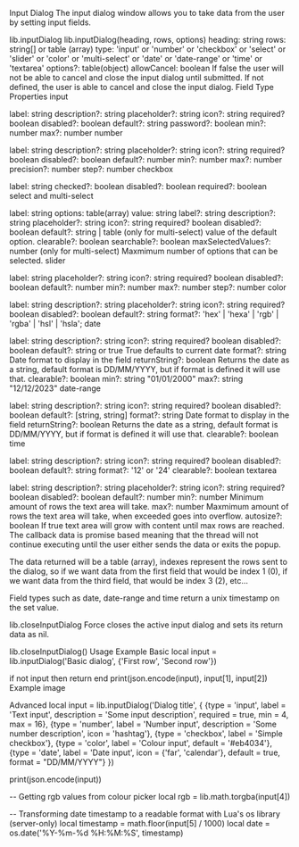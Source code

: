 Input Dialog
The input dialog window allows you to take data from the user by setting input fields.

lib.inputDialog
lib.inputDialog(heading, rows, options)
heading: string
rows: string[] or table (array)
type: 'input' or 'number' or 'checkbox' or 'select' or 'slider' or 'color' or 'multi-select' or 'date' or 'date-range' or 'time' or 'textarea'
options?: table(object)
allowCancel: boolean
If false the user will not be able to cancel and close the input dialog until submitted.
If not defined, the user is able to cancel and close the input dialog.
Field Type Properties
input

label: string
description?: string
placeholder?: string
icon?: string
required? boolean
disabled?: boolean
default?: string
password?: boolean
min?: number
max?: number
number

label: string
description?: string
placeholder?: string
icon?: string
required? boolean
disabled?: boolean
default?: number
min?: number
max?: number
precision?: number
step?: number
checkbox

label: string
checked?: boolean
disabled?: boolean
required?: boolean
select and multi-select

label: string
options: table(array)
value: string
label?: string
description?: string
placeholder?: string
icon?: string
required? boolean
disabled?: boolean
default?: string | table (only for multi-select)
value of the default option.
clearable?: boolean
searchable?: boolean
maxSelectedValues?: number (only for multi-select)
Maxmimum number of options that can be selected.
slider

label: string
placeholder?: string
icon?: string
required? boolean
disabled?: boolean
default?: number
min?: number
max?: number
step?: number
color

label: string
description?: string
placeholder?: string
icon?: string
required? boolean
disabled?: boolean
default?: string
format?: 'hex' | 'hexa' | 'rgb' | 'rgba' | 'hsl' | 'hsla';
date

label: string
description?: string
icon?: string
required? boolean
disabled?: boolean
default?: string or true
True defaults to current date
format?: string
Date format to display in the field
returnString?: boolean
Returns the date as a string, default format is DD/MM/YYYY, but if format is defined it will use that.
clearable?: boolean
min?: string
"01/01/2000"
max?: string
"12/12/2023"
date-range

label: string
description?: string
icon?: string
required? boolean
disabled?: boolean
default?: [string, string]
format?: string
Date format to display in the field
returnString?: boolean
Returns the date as a string, default format is DD/MM/YYYY, but if format is defined it will use that.
clearable?: boolean
time

label: string
description?: string
icon?: string
required? boolean
disabled?: boolean
default?: string
format?: '12' or '24'
clearable?: boolean
textarea

label: string
description?: string
placeholder?: string
icon?: string
required? boolean
disabled?: boolean
default?: number
min?: number
Minimum amount of rows the text area will take.
max?: number
Maxmimum amount of rows the text area will take, when exceeded goes into overflow.
autosize?: boolean
If true text area will grow with content until max rows are reached.
The callback data is promise based meaning that the thread will not continue executing until the user either sends the data or exits the popup.

The data returned will be a table (array), indexes represent the rows sent to the dialog, so if we want data from the first field that would be index 1 (0), if we want data from the third field, that would be index 3 (2), etc...

Field types such as date, date-range and time return a unix timestamp on the set value.

lib.closeInputDialog
Force closes the active input dialog and sets its return data as nil.

lib.closeInputDialog()
Usage Example
Basic
local input = lib.inputDialog('Basic dialog', {'First row', 'Second row'})
 
if not input then return end
print(json.encode(input), input[1], input[2])
Example image

Advanced
local input = lib.inputDialog('Dialog title', {
  {type = 'input', label = 'Text input', description = 'Some input description', required = true, min = 4, max = 16},
  {type = 'number', label = 'Number input', description = 'Some number description', icon = 'hashtag'},
  {type = 'checkbox', label = 'Simple checkbox'},
  {type = 'color', label = 'Colour input', default = '#eb4034'},
  {type = 'date', label = 'Date input', icon = {'far', 'calendar'}, default = true, format = "DD/MM/YYYY"}
})
 
print(json.encode(input))
 
-- Getting rgb values from colour picker
local rgb = lib.math.torgba(input[4])
 
-- Transforming date timestamp to a readable format with Lua's os library (server-only)
local timestamp = math.floor(input[5] / 1000)
local date = os.date('%Y-%m-%d %H:%M:%S', timestamp)